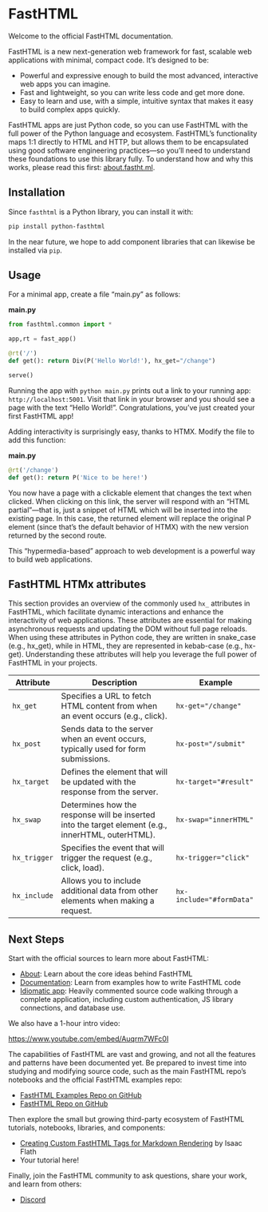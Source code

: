 # FastHTML


<!-- WARNING: THIS FILE WAS AUTOGENERATED! DO NOT EDIT! -->

Welcome to the official FastHTML documentation.

FastHTML is a new next-generation web framework for fast, scalable web
applications with minimal, compact code. It’s designed to be:

- Powerful and expressive enough to build the most advanced, interactive
  web apps you can imagine.
- Fast and lightweight, so you can write less code and get more done.
- Easy to learn and use, with a simple, intuitive syntax that makes it
  easy to build complex apps quickly.

FastHTML apps are just Python code, so you can use FastHTML with the
full power of the Python language and ecosystem. FastHTML’s
functionality maps 1:1 directly to HTML and HTTP, but allows them to be
encapsulated using good software engineering practices—so you’ll need to
understand these foundations to use this library fully. To understand
how and why this works, please read this first:
[about.fastht.ml](https://about.fastht.ml/).

## Installation

Since `fasthtml` is a Python library, you can install it with:

``` sh
pip install python-fasthtml
```

In the near future, we hope to add component libraries that can likewise
be installed via `pip`.

## Usage

For a minimal app, create a file “main.py” as follows:

<div class="code-with-filename">

**main.py**

``` python
from fasthtml.common import *

app,rt = fast_app()

@rt('/')
def get(): return Div(P('Hello World!'), hx_get="/change")

serve()
```

</div>

Running the app with `python main.py` prints out a link to your running
app: `http://localhost:5001`. Visit that link in your browser and you
should see a page with the text “Hello World!”. Congratulations, you’ve
just created your first FastHTML app!

Adding interactivity is surprisingly easy, thanks to HTMX. Modify the
file to add this function:

<div class="code-with-filename">

**main.py**

``` python
@rt('/change')
def get(): return P('Nice to be here!')
```

</div>

You now have a page with a clickable element that changes the text when
clicked. When clicking on this link, the server will respond with an
“HTML partial”—that is, just a snippet of HTML which will be inserted
into the existing page. In this case, the returned element will replace
the original P element (since that’s the default behavior of HTMX) with
the new version returned by the second route.

This “hypermedia-based” approach to web development is a powerful way to
build web applications.

## FastHTML HTMx attributes

This section provides an overview of the commonly used `hx_` attributes in FastHTML, which facilitate dynamic interactions and enhance the interactivity of web applications. These attributes are essential for making asynchronous requests and updating the DOM without full page reloads.
When using these attributes in Python code, they are written in snake_case (e.g., hx_get), while in HTML, they are represented in kebab-case (e.g., hx-get). Understanding these attributes will help you leverage the full power of FastHTML in your projects.

| Attribute      | Description                                                                                     | Example                               |
|----------------|-------------------------------------------------------------------------------------------------|---------------------------------------|
| `hx_get`       | Specifies a URL to fetch HTML content from when an event occurs (e.g., click).                | `hx-get="/change"`                   |
| `hx_post`      | Sends data to the server when an event occurs, typically used for form submissions.            | `hx-post="/submit"`                  |
| `hx_target`    | Defines the element that will be updated with the response from the server.                    | `hx-target="#result"`                |
| `hx_swap`      | Determines how the response will be inserted into the target element (e.g., innerHTML, outerHTML). | `hx-swap="innerHTML"`                |
| `hx_trigger`   | Specifies the event that will trigger the request (e.g., click, load).                         | `hx-trigger="click"`                 |
| `hx_include`   | Allows you to include additional data from other elements when making a request.               | `hx-include="#formData"`             |

## Next Steps

Start with the official sources to learn more about FastHTML:

- [About](https://about.fastht.ml): Learn about the core ideas behind
  FastHTML
- [Documentation](https://docs.fastht.ml): Learn from examples how to
  write FastHTML code
- [Idiomatic
  app](https://github.com/AnswerDotAI/fasthtml/blob/main/examples/adv_app.py):
  Heavily commented source code walking through a complete application,
  including custom authentication, JS library connections, and database
  use.

We also have a 1-hour intro video:

<https://www.youtube.com/embed/Auqrm7WFc0I>

The capabilities of FastHTML are vast and growing, and not all the
features and patterns have been documented yet. Be prepared to invest
time into studying and modifying source code, such as the main FastHTML
repo’s notebooks and the official FastHTML examples repo:

- [FastHTML Examples Repo on
  GitHub](https://github.com/AnswerDotAI/fasthtml-example)
- [FastHTML Repo on GitHub](https://github.com/AnswerDotAI/fasthtml)

Then explore the small but growing third-party ecosystem of FastHTML
tutorials, notebooks, libraries, and components:

- [Creating Custom FastHTML Tags for Markdown
  Rendering](https://isaac-flath.github.io/website/posts/boots/FasthtmlTutorial.html)
  by Isaac Flath
- Your tutorial here!

Finally, join the FastHTML community to ask questions, share your work,
and learn from others:

- [Discord](https://discord.gg/qcXvcxMhdP)
